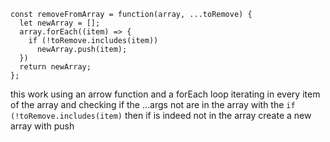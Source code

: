 ```
const removeFromArray = function(array, ...toRemove) {
  let newArray = [];
  array.forEach((item) => {
    if (!toRemove.includes(item))
      newArray.push(item);
  })
  return newArray;
};
```

this work using an arrow function and a forEach loop iterating in every item of the array and checking if the ...args not are in the array with the `if (!toRemove.includes(item)` then if is indeed not in the array create a new array with push
